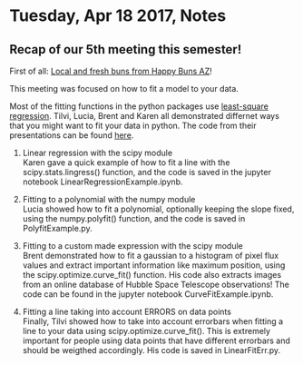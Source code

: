 # Tuesday, Apr 18 2017, Notes

## Recap of our 5th meeting this semester!
First of all: [Local and fresh buns from Happy Buns AZ](https://www.facebook.com/HappyBunsAZ/)!

This meeting was focused on how to fit a model to your data.

Most of the fitting functions in the python packages use [least-square regression](https://en.wikipedia.org/wiki/Least_squares).
Tilvi, Lucia, Brent and Karen all demonstrated differnet ways that you might want to fit your data in python. 
The code from their presentations can be found [here](https://github.com/prickly-pythons/prickly-pythons/tree/master/code_from_meetings/fitting).

1. Linear regression with the scipy module</br>
Karen gave a quick example of how to fit a line with the scipy.stats.lingress() function, and the code is saved in the jupyter notebook LinearRegressionExample.ipynb.

2. Fitting to a polynomial with the numpy module</br>
Lucia showed how to fit a polynomial, optionally keeping the slope fixed, using the numpy.polyfit() function, and the code is saved in PolyfitExample.py.

3. Fitting to a custom made expression with the scipy module<br>
Brent demonstrated how to fit a gaussian to a histogram of pixel flux values and extract important information like maximum position, using the scipy.optimize.curve_fit() function. 
His code also extracts images from an online database of Hubble Space Telescope observations! 
The code can be found in the jupyter notebook CurveFitExample.ipynb.

4. Fitting a line taking into account ERRORS on data points<br>
Finally, Tilvi showed how to take into account errorbars when fitting a line to your data using scipy.optimize.curve_fit(). 
This is extremely important for people using data points that have different errorbars and should be weigthed accordingly. 
His code is saved in LinearFitErr.py.

